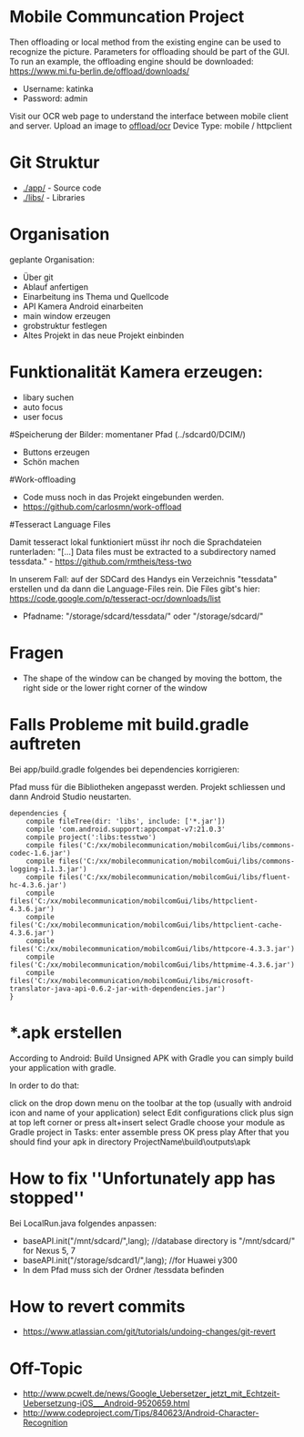 # Mobile Communcation Project 

Then offloading or local method from the existing engine can be used to recognize the picture.
Parameters for offloading should be part of the GUI.
To run an example, the offloading engine should be downloaded:
https://www.mi.fu-berlin.de/offload/downloads/

* Username: katinka
* Password: admin

Visit our OCR web page to understand the interface between mobile client and server.
Upload an image to [offload/ocr](https://www.mi.fu-berlin.de/offload/ocr/)
Device Type: mobile / httpclient

# Git Struktur

* [./app/](mobilcomGui/app/) - Source code
* [./libs/](mobilcomGui/libs) - Libraries

# Organisation
geplante Organisation:
* Über git
* Ablauf anfertigen
* Einarbeitung ins Thema und Quellcode 
* API Kamera Android einarbeiten 
* main window erzeugen
* grobstruktur festlegen
* Altes Projekt in das neue Projekt einbinden 


# Funktionalität Kamera erzeugen: 
* libary suchen
* auto focus 
* user focus 

#Speicherung der Bilder: momentaner Pfad (../sdcard0/DCIM/)
* Buttons erzeugen
* Schön machen

#Work-offloading 
* Code muss noch in das Projekt eingebunden werden.
* https://github.com/carlosmn/work-offload

#Tesseract Language Files 

Damit tesseract lokal funktioniert müsst ihr noch die Sprachdateien runterladen:
"[...] Data files must be extracted to a subdirectory named tessdata." - https://github.com/rmtheis/tess-two

In unserem Fall: auf der SDCard des Handys ein Verzeichnis "tessdata" erstellen und da dann die Language-Files rein.
Die Files gibt's hier: https://code.google.com/p/tesseract-ocr/downloads/list
* Pfadname: "/storage/sdcard/tessdata/" oder "/storage/sdcard/"

# Fragen 
* The shape of the window can be changed by moving the bottom, the right side or the
lower right corner of the window

# Falls Probleme mit build.gradle auftreten

<p>Bei app/build.gradle folgendes bei dependencies korrigieren:

Pfad muss für die Bibliotheken angepasst werden. Projekt schliessen und dann Android Studio neustarten.</p>
<pre><code>dependencies {
    compile fileTree(dir: 'libs', include: ['*.jar'])
    compile 'com.android.support:appcompat-v7:21.0.3'
    compile project(':libs:tesstwo')
    compile files('C:/xx/mobilecommunication/mobilcomGui/libs/commons-codec-1.6.jar')
    compile files('C:/xx/mobilecommunication/mobilcomGui/libs/commons-logging-1.1.3.jar')
    compile files('C:/xx/mobilecommunication/mobilcomGui/libs/fluent-hc-4.3.6.jar')
    compile files('C:/xx/mobilecommunication/mobilcomGui/libs/httpclient-4.3.6.jar')
    compile files('C:/xx/mobilecommunication/mobilcomGui/libs/httpclient-cache-4.3.6.jar')
    compile files('C:/xx/mobilecommunication/mobilcomGui/libs/httpcore-4.3.3.jar')
    compile files('C:/xx/mobilecommunication/mobilcomGui/libs/httpmime-4.3.6.jar')
    compile files('C:/xx/mobilecommunication/mobilcomGui/libs/microsoft-translator-java-api-0.6.2-jar-with-dependencies.jar')
}</code></pre>

# *.apk erstellen

According to Android: Build Unsigned APK with Gradle you can simply build your application with gradle.

In order to do that:

click on the drop down menu on the toolbar at the top (usually with android icon and name of your application)
select Edit configurations
click plus sign at top left corner or press alt+insert
select Gradle
choose your module as Gradle project
in Tasks: enter assemble
press OK
press play
After that you should find your apk in directory ProjectName\build\outputs\apk

# How to fix ''Unfortunately app has stopped'' 
Bei LocalRun.java folgendes anpassen:
* baseAPI.init("/mnt/sdcard/",lang); //database directory is "/mnt/sdcard/" for Nexus 5, 7
* baseAPI.init("/storage/sdcard1/",lang); //for Huawei y300
* In dem Pfad muss sich der Ordner /tessdata befinden

# How to revert commits

* https://www.atlassian.com/git/tutorials/undoing-changes/git-revert

# Off-Topic
* http://www.pcwelt.de/news/Google_Uebersetzer_jetzt_mit_Echtzeit-Uebersetzung-iOS___Android-9520659.html
* http://www.codeproject.com/Tips/840623/Android-Character-Recognition
